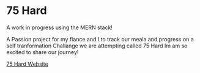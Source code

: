 # 75 Hard

A work in progress using the MERN stack!

A Passion project for my fiance and I to track our meala and progress on a self tranformation Challange we are attempting called 75 Hard
Im am so excited to share our journey!

<a href='http://54.237.115.173/'> 75 Hard Website </a>
